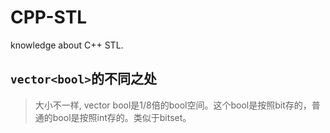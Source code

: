 # CPP-STL

knowledge about C++ STL.

## `vector<bool>`的不同之处

> 大小不一样, vector bool是1/8倍的bool空间。这个bool是按照bit存的，普通的bool是按照int存的。类似于bitset。

